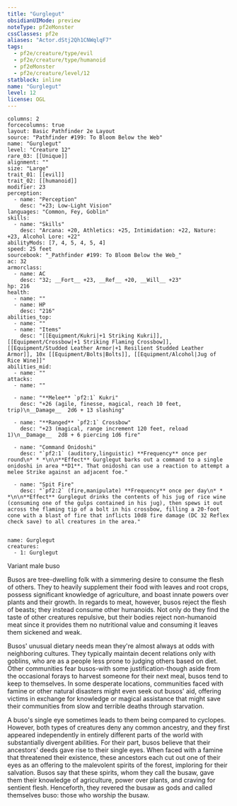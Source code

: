 ```yaml
---
title: "Gurglegut"
obsidianUIMode: preview
noteType: pf2eMonster
cssClasses: pf2e
aliases: "Actor.dStj2Qh1CNWqlqF7" 
tags:
  - pf2e/creature/type/evil
  - pf2e/creature/type/humanoid
  - pf2eMonster
  - pf2e/creature/level/12
statblock: inline
name: "Gurglegut"
level: 12
license: OGL
---
```


```statblock
columns: 2
forcecolumns: true
layout: Basic Pathfinder 2e Layout
source: "Pathfinder #199: To Bloom Below the Web"
name: "Gurglegut"
level: "Creature 12"
rare_03: [[Unique]]
alignment: ""
size: "Large"
trait_01: [[evil]]
trait_02: [[humanoid]]
modifier: 23
perception:
  - name: "Perception"
    desc: "+23; Low-Light Vision"
languages: "Common, Fey, Goblin"
skills:
  - name: "Skills"
    desc: "Arcana: +20, Athletics: +25, Intimidation: +22, Nature: +23, Alcohol Lore: +22"
abilityMods: [7, 4, 5, 4, 5, 4]
speed: 25 feet
sourcebook: "_Pathfinder #199: To Bloom Below the Web_"
ac: 32
armorclass:
  - name: AC
    desc: "32; __Fort__ +23, __Ref__ +20, __Will__ +23"
hp: 216
health:
  - name: ""
  - name: HP
    desc: "216"
abilities_top:
  - name: ""
  - name: "Items"
    desc: "[[Equipment/Kukri|+1 Striking Kukri]], [[Equipment/Crossbow|+1 Striking Flaming Crossbow]], [[Equipment/Studded Leather Armor|+1 Resilient Studded Leather Armor]], 10x [[Equipment/Bolts|Bolts]], [[Equipment/Alcohol|Jug of Rice Wine]]"
abilities_mid:
  - name: ""
attacks:
  - name: ""

  - name: "**Melee** `pf2:1` Kukri"
    desc: "+26 (agile, finesse, magical, reach 10 feet, trip)\n__Damage__  2d6 + 13 slashing"

  - name: "**Ranged** `pf2:1` Crossbow"
    desc: "+23 (magical, range increment 120 feet, reload 1)\n__Damage__  2d8 + 6 piercing 1d6 fire"

  - name: "Command Onidoshi"
    desc: "`pf2:1` (auditory,linguistic) **Frequency** once per round\n* * *\n\n**Effect** Gurglegut barks out a command to a single onidoshi in area **D1**. That onidoshi can use a reaction to attempt a melee Strike against an adjacent foe."

  - name: "Spit Fire"
    desc: "`pf2:2` (fire,manipulate) **Frequency** once per day\n* * *\n\n**Effect** Gurglegut drinks the contents of his jug of rice wine (consuming one of the gulps contained in his jug), then spews it out across the flaming tip of a bolt in his crossbow, filling a 20-foot cone with a blast of fire that inflicts 10d8 fire damage (DC 32 Reflex check save) to all creatures in the area."
 
```

```encounter-table
name: Gurglegut
creatures:
  - 1: Gurglegut
```


Variant male buso

Busos are tree-dwelling folk with a simmering desire to consume the flesh of others. They to heavily supplement their food with leaves and root crops, possess significant knowledge of agriculture, and boast innate powers over plants and their growth. In regards to meat, however, busos reject the flesh of beasts; they instead consume other humanoids. Not only do they find the taste of other creatures repulsive, but their bodies reject non-humanoid meat since it provides them no nutritional value and consuming it leaves them sickened and weak.

Busos' unusual dietary needs mean they're almost always at odds with neighboring cultures. They typically maintain decent relations only with goblins, who are as a people less prone to judging others based on diet. Other communities fear busos-with some justification-though aside from the occasional forays to harvest someone for their next meal, busos tend to keep to themselves. In some desperate locations, communities faced with famine or other natural disasters might even seek out busos' aid, offering victims in exchange for knowledge or magical assistance that might save their communities from slow and terrible deaths through starvation.

A buso's single eye sometimes leads to them being compared to cyclopes. However, both types of creatures deny any common ancestry, and they first appeared independently in entirely different parts of the world with substantially divergent abilities. For their part, busos believe that their ancestors' deeds gave rise to their single eyes. When faced with a famine that threatened their existence, these ancestors each cut out one of their eyes as an offering to the malevolent spirits of the forest, imploring for their salvation. Busos say that these spirits, whom they call the busaw, gave them their knowledge of agriculture, power over plants, and craving for sentient flesh. Henceforth, they revered the busaw as gods and called themselves buso: those who worship the busaw.
